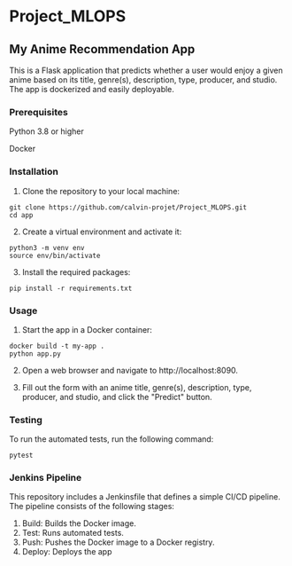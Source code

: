# Project_MLOPS

## My Anime Recommendation App

This is a Flask application that predicts whether a user would enjoy a given anime based on its title, genre(s), description, type, producer, and studio. The app is dockerized and easily deployable.

### Prerequisites

Python 3.8 or higher

Docker

### Installation

1) Clone the repository to your local machine:

```
git clone https://github.com/calvin-projet/Project_MLOPS.git
cd app
```

2) Create a virtual environment and activate it:

```
python3 -m venv env
source env/bin/activate
```

3) Install the required packages:

```
pip install -r requirements.txt
```

### Usage

1) Start the app in a Docker container:

```
docker build -t my-app .
python app.py
```

2) Open a web browser and navigate to http://localhost:8090.

3) Fill out the form with an anime title, genre(s), description, type, producer, and studio, and click the "Predict" button.

### Testing

To run the automated tests, run the following command:

```
pytest
```

### Jenkins Pipeline

This repository includes a Jenkinsfile that defines a simple CI/CD pipeline. The pipeline consists of the following stages:

1) Build: Builds the Docker image.
2) Test: Runs automated tests.
3) Push: Pushes the Docker image to a Docker registry.
4) Deploy: Deploys the app
